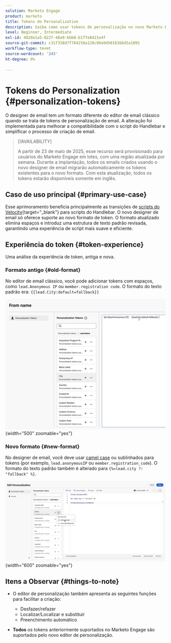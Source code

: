 ```yaml
---
solution: Marketo Engage
product: marketo
title: Tokens do Personalization
description: Saiba como usar tokens de personalização no novo Marketo Engage Email Designer
level: Beginner, Intermediate
exl-id: 4828e1a5-822f-48a9-bbb8-b1ffe8421e4f
source-git-commit: c31f338d7f784258a120c90a9d5016366d5a1095
workflow-type: tm+mt
source-wordcount: '243'
ht-degree: 0%

---
```


# Tokens do Personalization {#personalization-tokens}

O designer de email tem um formato diferente do editor de email clássico quando se trata de tokens de personalização de email. A alteração foi implementada para melhorar a compatibilidade com o script do Handlebar e simplificar o processo de criação de email.

>[!AVAILABILITY]
>
>A partir de 23 de maio de 2025, esse recurso será provisionado para usuários do Marketo Engage em lotes, com uma região atualizada por semana. Durante a implantação, todos os emails criados usando o novo designer de email migrarão automaticamente os tokens existentes para o novo formato. Com esta atualização, todos os tokens estarão disponíveis somente em inglês.

## Caso de uso principal {#primary-use-case}

Esse aprimoramento beneficia principalmente as transições de [scripts do Velocity](https://experienceleague.adobe.com/en/docs/marketo-developer/marketo/email-scripting){target="_blank"} para scripts do Handlebar. O novo designer de email só oferece suporte ao novo formato de token. O formato atualizado elimina espaços e introduz uma estrutura de texto padrão revisada, garantindo uma experiência de script mais suave e eficiente.

## Experiência do token {#token-experience}

Uma análise da experiência de token, antiga e nova.

### Formato antigo {#old-format}

No editor de email clássico, você pode adicionar tokens com espaços, como `lead.Anonymous IP` ou `member.registration code`. O formato do texto padrão era: `{{lead.City:default=fallback}}`

![](assets/personalization-tokens-1.png){width="500" zoomable="yes"}

### Novo formato {#new-format}

No designer de email, você deve usar [camel case](https://developer.mozilla.org/en-US/docs/Glossary/Camel_case) ou sublinhados para tokens (por exemplo, `lead.anonymousIP` ou `member.registration_code`). O formato do texto padrão também é alterado para `{%=lead.city ?: "fallback" %}`.

![](assets/personalization-tokens-2.png){width="600" zoomable="yes"}

## Itens a Observar {#things-to-note}

* O editor de personalização também apresenta as seguintes funções para facilitar a criação:

   * Desfazer/refazer
   * Localizar/Localizar e substituir
   * Preenchimento automático

* **Todos** os tokens anteriormente suportados no Marketo Engage são suportados pelo novo editor de personalização.
